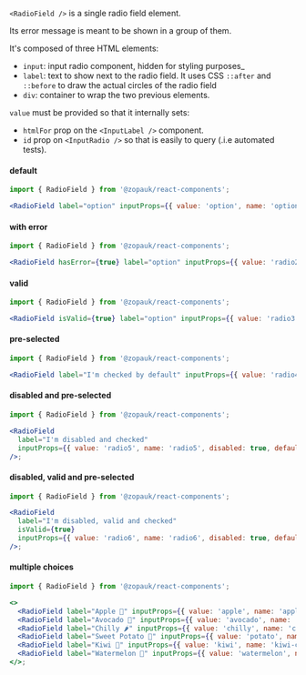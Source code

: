 `<RadioField />` is a single radio field element.

Its error message is meant to be shown in a group of them.

It's composed of three HTML elements:

- `input`: input radio component, hidden for styling purposes\_
- `label`: text to show next to the radio field. It uses CSS `::after` and `::before` to draw the actual circles of the radio field
- `div`: container to wrap the two previous elements.

`value` must be provided so that it internally sets:

- `htmlFor` prop on the `<InputLabel />` component.
- `id` prop on `<InputRadio />` so that is easily to query (.i.e automated tests).

#### default

```jsx
import { RadioField } from '@zopauk/react-components';

<RadioField label="option" inputProps={{ value: 'option', name: 'option' }} />;
```

#### with error

```jsx
import { RadioField } from '@zopauk/react-components';

<RadioField hasError={true} label="option" inputProps={{ value: 'radio2', name: 'radio2' }} />;
```

#### valid

```jsx
import { RadioField } from '@zopauk/react-components';

<RadioField isValid={true} label="option" inputProps={{ value: 'radio3', name: 'radio3' }} />;
```

#### pre-selected

```jsx
import { RadioField } from '@zopauk/react-components';

<RadioField label="I'm checked by default" inputProps={{ value: 'radio4', name: 'radio4', defaultChecked: true }} />;
```

#### disabled and pre-selected

```jsx
import { RadioField } from '@zopauk/react-components';

<RadioField
  label="I'm disabled and checked"
  inputProps={{ value: 'radio5', name: 'radio5', disabled: true, defaultChecked: true }}
/>;
```

#### disabled, valid and pre-selected

```jsx
import { RadioField } from '@zopauk/react-components';

<RadioField
  label="I'm disabled, valid and checked"
  isValid={true}
  inputProps={{ value: 'radio6', name: 'radio6', disabled: true, defaultChecked: true }}
/>;
```

#### multiple choices

```jsx
import { RadioField } from '@zopauk/react-components';

<>
  <RadioField label="Apple 🍏" inputProps={{ value: 'apple', name: 'apple-choice' }} />
  <RadioField label="Avocado 🥑" inputProps={{ value: 'avocado', name: 'avocado-choice' }} />
  <RadioField label="Chilly 🌶" inputProps={{ value: 'chilly', name: 'chilly-choice' }} />
  <RadioField label="Sweet Potato 🍠" inputProps={{ value: 'potato', name: 'potato-choice' }} />
  <RadioField label="Kiwi 🥝" inputProps={{ value: 'kiwi', name: 'kiwi-choice' }} />
  <RadioField label="Watermelon 🍉" inputProps={{ value: 'watermelon', name: 'watermelon-choice' }} />
</>;
```
